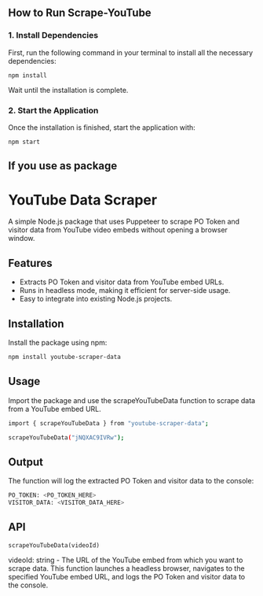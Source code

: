 ## How to Run Scrape-YouTube

### 1. Install Dependencies

First, run the following command in your terminal to install all the necessary dependencies:

```
npm install
```

Wait until the installation is complete.

### 2. Start the Application

Once the installation is finished, start the application with:

```
npm start
```

## If you use as package

# YouTube Data Scraper

A simple Node.js package that uses Puppeteer to scrape PO Token and visitor data from YouTube video embeds without opening a browser window.

## Features

- Extracts PO Token and visitor data from YouTube embed URLs.
- Runs in headless mode, making it efficient for server-side usage.
- Easy to integrate into existing Node.js projects.

## Installation

Install the package using npm:

```bash
npm install youtube-scraper-data
```

## Usage

Import the package and use the scrapeYouTubeData function to scrape data from a YouTube embed URL.

```bash
import { scrapeYouTubeData } from "youtube-scraper-data";

scrapeYouTubeData("jNQXAC9IVRw");
```

## Output

The function will log the extracted PO Token and visitor data to the console:

```bash
PO_TOKEN: <PO_TOKEN_HERE>
VISITOR_DATA: <VISITOR_DATA_HERE>
```

## API

`scrapeYouTubeData(videoId)`

videoId: string - The URL of the YouTube embed from which you want to scrape data.
This function launches a headless browser, navigates to the specified YouTube embed URL, and logs the PO Token and visitor data to the console.
